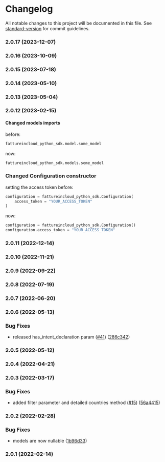 # Changelog

All notable changes to this project will be documented in this file. See [standard-version](https://github.com/conventional-changelog/standard-version) for commit guidelines.

### 2.0.17 (2023-12-07)

### 2.0.16 (2023-10-09)

### 2.0.15 (2023-07-18)

### 2.0.14 (2023-05-10)

### 2.0.13 (2023-05-04)

### 2.0.12 (2023-02-15)

#### Changed models imports

before:
```py
fattureincloud_python_sdk.model.some_model
```

now:
```py
fattureincloud_python_sdk.models.some_model
```

### Changed Configuration constructor

setting the access token before:
```py
configuration = fattureincloud_python_sdk.Configuration(
    access_token = "YOUR_ACCESS_TOKEN"
)
```

now:
```py
configuration = fattureincloud_python_sdk.Configuration()
configuration.access_token = "YOUR_ACCESS_TOKEN"
```

### 2.0.11 (2022-12-14)

### 2.0.10 (2022-11-21)

### 2.0.9 (2022-09-22)

### 2.0.8 (2022-07-19)

### 2.0.7 (2022-06-20)

### 2.0.6 (2022-05-13)


### Bug Fixes

* released has_intent_declaration param ([#41](https://github.com/fattureincloud/fattureincloud-python-sdk/issues/41)) ([286c342](https://github.com/fattureincloud/fattureincloud-python-sdk/commit/286c342abcfff84d48c5bf80c2cc7bed383ddc45))

### 2.0.5 (2022-05-12)

### 2.0.4 (2022-04-21)

### 2.0.3 (2022-03-17)


### Bug Fixes

* added filter parameter and detailed countries method ([#15](https://github.com/fattureincloud/fattureincloud-python-sdk/issues/15)) ([56a4415](https://github.com/fattureincloud/fattureincloud-python-sdk/commit/56a4415d185b129d657ae0a16f41e5fb16da4c9b))

### 2.0.2 (2022-02-28)


### Bug Fixes

* models are now nullable ([1b96d33](https://github.com/fattureincloud/fattureincloud-python-sdk/commit/1b96d334b62315e29d5cf93cf4b913ca17bba7c8))

### 2.0.1 (2022-02-14)
